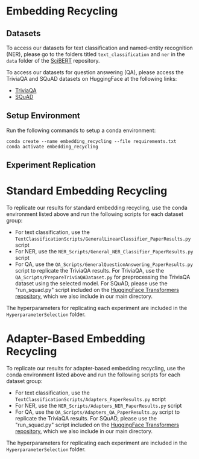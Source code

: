 # Embedding Recycling
## Datasets

To access our datasets for text classification and named-entity recognition (NER), please go to the folders titled `text_classification` and `ner` in the `data` folder of the [SciBERT](https://github.com/allenai/scibert/) repository. 

To access our datasets for question answering (QA), please access the TriviaQA and SQuAD datasets on HuggingFace at the following links:

- [TriviaQA](https://huggingface.co/datasets/trivia_qa)
- [SQuAD](https://huggingface.co/datasets/squad)

## Setup Environment

Run the following commands to setup a conda environment:

````
conda create --name embedding_recycling --file requirements.txt
conda activate embedding_recycling
````

## Experiment Replication

# Standard Embedding Recycling

To replicate our results for standard embedding recycling, use the conda environment listed above and run the following scripts for each dataset group:

- For text classification, use the `TextClassificationScripts/GeneralLinearClassifier_PaperResults.py` script
- For NER, use the `NER_Scripts/General_NER_Classifier_PaperResults.py` script
- For QA, use the `QA_Scripts/GeneralQuestionAnswering_PaperResults.py` script to replicate the TriviaQA results. For TriviaQA, use the `QA_Scripts/PrepareTriviaQADataset.py` for preprocessing the TriviaQA dataset using the selected model. For SQuAD, please use the "run_squad.py" script included on the [HuggingFace Transformers repository](https://github.com/huggingface/transformers/blob/main/examples/legacy/question-answering/run_squad.py), which we also include in our main directory.

The hyperparameters for replicating each experiment are included in the `HyperparameterSelection` folder. 

# Adapter-Based Embedding Recycling

To replicate our results for adapter-based embedding recycling, use the conda environment listed above and run the following scripts for each dataset group:

- For text classification, use the `TextClassificationScripts/Adapters_PaperResults.py` script
- For NER, use the `NER_Scripts/Adapters_NER_PaperResults.py` script
- For QA, use the `QA_Scripts/Adapters_QA_PaperResults.py` script to replicate the TriviaQA results. For SQuAD, please use the "run_squad.py" script included on the [HuggingFace Transformers repository](https://github.com/huggingface/transformers/blob/main/examples/legacy/question-answering/run_squad.py), which we also include in our main directory.

The hyperparameters for replicating each experiment are included in the `HyperparameterSelection` folder. 

